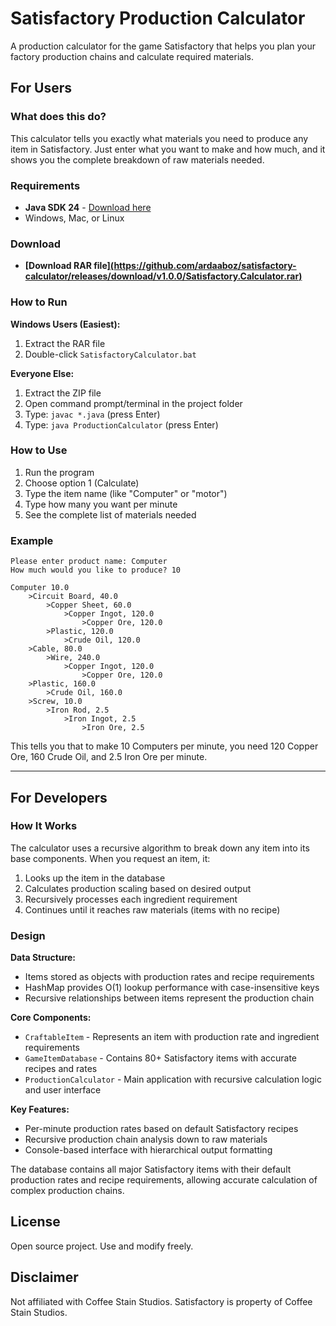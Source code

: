 # Satisfactory Production Calculator

A production calculator for the game Satisfactory that helps you plan your factory production chains and calculate required materials.

## For Users

### What does this do?

This calculator tells you exactly what materials you need to produce any item in Satisfactory. Just enter what you want to make and how much, and it shows you the complete breakdown of raw materials needed.

### Requirements

- **Java SDK 24** - [Download here](https://www.oracle.com/java/technologies/downloads/#jdk24-windows)
- Windows, Mac, or Linux

### Download

- **[Download RAR file][(https://github.com/ardaaboz/satisfactory-calculator/releases/download/v1.0.0/Satisfactory.Calculator.rar)](https://github.com/ardaaboz/satisfactory-calculator/releases)**


### How to Run

**Windows Users (Easiest):**
1. Extract the RAR file
2. Double-click `SatisfactoryCalculator.bat`

**Everyone Else:**
1. Extract the ZIP file
2. Open command prompt/terminal in the project folder
3. Type: `javac *.java` (press Enter)
4. Type: `java ProductionCalculator` (press Enter)

### How to Use

1. Run the program
2. Choose option 1 (Calculate)
3. Type the item name (like "Computer" or "motor")
4. Type how many you want per minute
5. See the complete list of materials needed

### Example

```
Please enter product name: Computer
How much would you like to produce? 10

Computer 10.0
	>Circuit Board, 40.0
		>Copper Sheet, 60.0
			>Copper Ingot, 120.0
				>Copper Ore, 120.0
		>Plastic, 120.0
			>Crude Oil, 120.0
	>Cable, 80.0
		>Wire, 240.0
			>Copper Ingot, 120.0
				>Copper Ore, 120.0
	>Plastic, 160.0
		>Crude Oil, 160.0
	>Screw, 10.0
		>Iron Rod, 2.5
			>Iron Ingot, 2.5
				>Iron Ore, 2.5
```

This tells you that to make 10 Computers per minute, you need 120 Copper Ore, 160 Crude Oil, and 2.5 Iron Ore per minute.

---

## For Developers

### How It Works

The calculator uses a recursive algorithm to break down any item into its base components. When you request an item, it:

1. Looks up the item in the database
2. Calculates production scaling based on desired output
3. Recursively processes each ingredient requirement
4. Continues until it reaches raw materials (items with no recipe)

### Design

**Data Structure:**
- Items stored as objects with production rates and recipe requirements
- HashMap provides O(1) lookup performance with case-insensitive keys
- Recursive relationships between items represent the production chain

**Core Components:**
- `CraftableItem` - Represents an item with production rate and ingredient requirements
- `GameItemDatabase` - Contains 80+ Satisfactory items with accurate recipes and rates
- `ProductionCalculator` - Main application with recursive calculation logic and user interface

**Key Features:**
- Per-minute production rates based on default Satisfactory recipes
- Recursive production chain analysis down to raw materials
- Console-based interface with hierarchical output formatting

The database contains all major Satisfactory items with their default production rates and recipe requirements, allowing accurate calculation of complex production chains.

## License

Open source project. Use and modify freely.

## Disclaimer

Not affiliated with Coffee Stain Studios. Satisfactory is property of Coffee Stain Studios.
